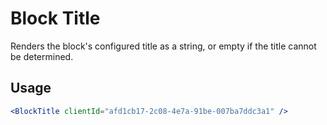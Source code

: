 Block Title
===========

Renders the block's configured title as a string, or empty if the title cannot be determined.

## Usage

```jsx
<BlockTitle clientId="afd1cb17-2c08-4e7a-91be-007ba7ddc3a1" />
```
